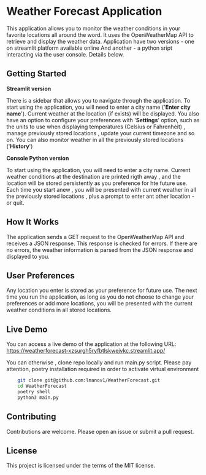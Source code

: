 # Weather Forecast Application

This application allows you to monitor the weather conditions in your favorite locations all around the word. It uses the OpenWeatherMap API to retrieve and display the weather data.
Application have two versions - one on streamlit platform available online 
And another - a python sript interacting via the user console. 
Details below.

## Getting Started
**Streamlit version**

There is a sidebar that allows you to navigate through the application.
To start using the application, you will need to enter a city name ('**Enter city name**'). Current weather at the location (if exists) will be displayed. You also have an option to configure your preferences with '**Settings**' option, such as the units to use when displaying temperatures (Celsius or Fahrenheit) , manage previously stored locations , update your current timezone and so on.
You can also monitor weather in all the previously stored locations ('**History**')

**Console Python version**

To start using the application, you will need to enter a city name. Current weather conditions at the destination are printed rigth away , and the location will be stored persistently as you preference for hte future use. Each time you start anew , you will be presented with current weather in all the previously stored locations , plus a prompt to enter ant other location - or quit. 
## How It Works

The application sends a GET request to the OpenWeatherMap API and receives a JSON response. This response is checked for errors. If there are no errors, the weather information is parsed from the JSON response and displayed to you.

## User Preferences

Any location you enter is stored as your preference for future use. The next time you run the application, as long as you do not choose to change your preferences or add more locations, you will be presented with the current weather conditions in all stored locations.

## Live Demo

You can access a live demo of the application at the following URL:
https://weatherforecast-xzsurgh5ryfbtlskwejvkc.streamlit.app/

You can  otherwise , clone repo locally and run main.py script.
Please pay attention, poetry installation required in order to activate virtual environment
```bash
    git clone git@github.com:lmanov1/WeatherForecast.git
    cd WeatherForecast
    poetry shell
    python3 main.py
```

## Contributing

Contributions are welcome. Please open an issue or submit a pull request.

## License

This project is licensed under the terms of the MIT license.